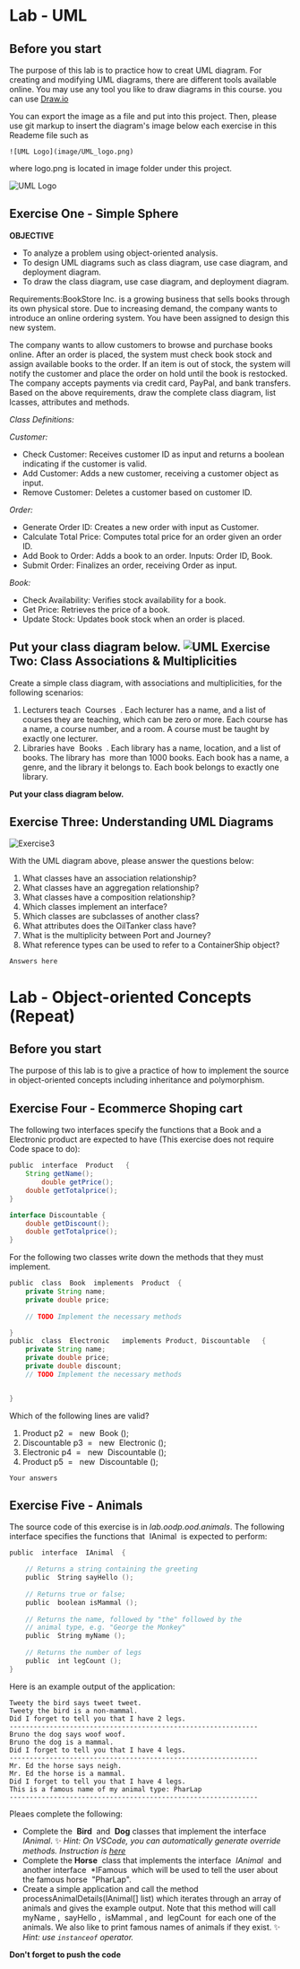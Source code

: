 Lab - UML
==========

Before you start
----------
The purpose of this lab is to practice how to creat UML diagram.
For creating and modifying UML diagrams, there are different tools available online. You may use any tool you like to draw diagrams in this course. you can use [Draw.io](https://www.draw.io/​)

You can export the image as a file and put into this project. Then, please use git markup to insert the diagram's image below each exercise in this Reademe file such as 

```
![UML Logo](image/UML_logo.png)
```
 where logo.png is located in image folder under this project.

![UML Logo](image/UML_logo.png)

Exercise One - Simple Sphere
--------------------
**OBJECTIVE**
- To analyze a problem using object-oriented analysis.
- To design UML diagrams such as class diagram, use case diagram, and deployment diagram.
- To draw the class diagram, use case diagram, and deployment diagram.

Requirements:BookStore Inc. is a growing business that sells books through its own physical store. Due to increasing demand, the company wants to introduce an online ordering system. 
You have been assigned to design this new system.

The company wants to allow customers to browse and purchase books online. After an order is placed, the system must check book stock and assign available books to the order. 
If an item is out of stock, the system will notify the customer and place the order on hold until the book is restocked. The company accepts payments via credit card, PayPal, and bank transfers.
Based on the above requirements, draw the complete class diagram, list lcasses, attributes and methods.

*Class Definitions:*

*Customer:*
- Check Customer: Receives customer ID as input and returns a boolean indicating if the customer is valid.
- Add Customer: Adds a new customer, receiving a customer object as input.
- Remove Customer: Deletes a customer based on customer ID.

*Order:*
- Generate Order ID: Creates a new order with input as Customer.
- Calculate Total Price: Computes total price for an order given an order ID.
- Add Book to Order: Adds a book to an order. Inputs: Order ID, Book.
- Submit Order: Finalizes an order, receiving Order as input.

*Book:*
- Check Availability: Verifies stock availability for a book.
- Get Price: Retrieves the price of a book.
- Update Stock: Updates book stock when an order is placed.

**Put your class diagram below.**
![UML](image/Lab05_Book.png)
Exercise Two: Class Associations & Multiplicities
-----------------------------
Create a simple class diagram, with associations and multiplicities, for the following
scenarios:
1. Lecturers teach ​ Courses ​ . Each lecturer has a name, and a list of courses they are
teaching, which can be zero or more. Each course has a name, a course number,
and a room. A course must be taught by exactly one lecturer.
2. Libraries have ​ Books ​ . Each library has a name, location, and a list of books. The
library has ​ more than 1000 books. Each book has a name, a genre, and the library it
belongs to. Each book belongs to exactly one library.

**Put your class diagram below.**

Exercise Three: Understanding UML Diagrams
------------------------------
![Exercise3](image/exercise3.png)


With the UML diagram above, please answer the questions below:
1. What classes have an association relationship?
2. What classes have an aggregation relationship?
3. What classes have a composition relationship?
4. Which classes implement an interface?
5. Which classes are subclasses of another class?
6. What attributes does the OilTanker class have?
7. What is the multiplicity between Port and Journey?
8. What reference types can be used to refer to a ContainerShip object?


```
Answers here
```

Lab - Object-oriented Concepts (Repeat)
==========

Before you start
----------
The purpose of this lab is to give a practice of how to implement the source in object-oriented concepts including inheritance and polymorphism.

Exercise Four - Ecommerce Shoping cart
--------------------------------
 The following two interfaces specify the functions that a Book and a Electronic product are expected to have (This exercise does not require Code space to do):

```java
public​ ​ interface​ ​ Product ​ ​ {
	String getName();
        double getPrice();
	double getTotalprice();
}

interface Discountable {
    double getDiscount();
    double getTotalprice();
}
```
For the following two classes write down the methods that they must implement.

```java
public​ ​ class​ ​ Book​ ​ implements​ ​ Product​ ​ {
    private String name;
    private double price;
   
    // TODO Implement the necessary methods

}
public​ ​ class​ ​ Electronic ​ ​ implements​ Product, Discountable  ​ {
    private String name;
    private double price;
    private double discount;
    // TODO Implement the necessary methods


}
```

Which of the following lines are valid?
1. Product​  p2 ​ = ​ ​ new​ ​ Book​ ();
2. Discountable​ p3 ​ = ​ ​ new​ ​ Electronic​ ();
3. Electronic​ p4 ​ = ​ ​ new​ ​ Discountable​ ();
4. Product​ p5 ​ = ​ ​ new​ ​ Discountable​ ();

```
Your answers
```


Exercise Five - Animals
---------------------------
The source code of this exercise is in *lab.oodp.ood.animals*. The following interface specifies the functions that ​ IAnimal ​ is expected to perform:

```java
public​ ​ interface​ ​ IAnimal​ ​ {

	// Returns a string containing the greeting
	public​ ​ String​ sayHello​ ();
	
	// Returns true or false;
	public​ ​ boolean​ isMammal​ ();
	
	// Returns the name, followed by "the" followed by the
	// animal type, e.g. "George the Monkey"
	public​ ​ String​ myName​ ();
	
	// Returns the number of legs
	public​ ​ int​ legCount​ ();
}
```

Here is an example output of the application:

```
Tweety the bird says tweet tweet.
Tweety the bird is a non-mammal.
Did I forget to tell you that I have 2 legs.
--------------------------------------------------------------
Bruno the dog says woof woof.
Bruno the dog is a mammal.
Did I forget to tell you that I have 4 legs.
--------------------------------------------------------------
Mr. Ed the horse says neigh.
Mr. Ed the horse is a mammal.
Did I forget to tell you that I have 4 legs.
This is a famous name of my animal type: PharLap
--------------------------------------------------------------
```
Pleaes complete the following:
- Complete the ​ **Bird** ​ and ​ **Dog** ​ classes that implement the interface ​ *IAnimal*​.
:sparkles: *Hint: On VSCode, you can automatically generate override methods. Instruction is [here](https://code.visualstudio.com/docs/java/java-refactoring#_overrideimplement-methods)* 
- Complete the **Horse** ​ class that implements the interface ​ *IAnimal* ​ and another interface ​ *IFamous ​ which will be used to tell the user about the famous horse ​ "PharLap"​.
- Create a simple application and call the method ​ processAnimalDetails(IAnimal[]
list) which iterates through an array of animals and gives the example output. Note that
this method will call ​ myName​ , ​ sayHello​ , ​ isMammal​ , and ​ legCount ​ for each one of the
animals. We also like to print famous names of animals if they exist. 
:sparkles: *Hint: use ​ `instanceof` operator.*

**Don't forget to push the code**

